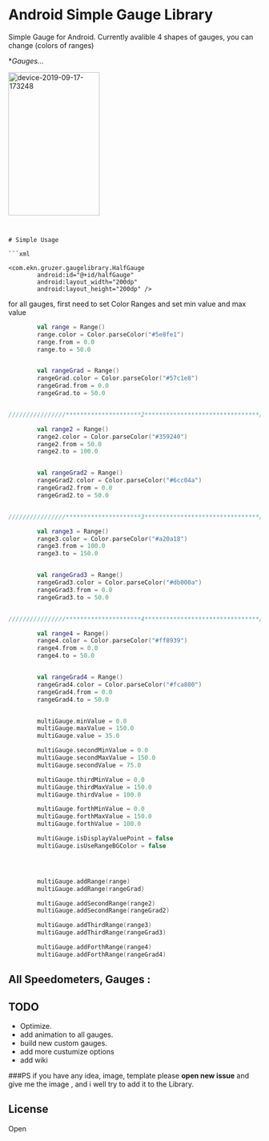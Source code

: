 # Android Simple Gauge Library

Simple Gauge for Android. Currently avalible 4 shapes of gauges, you can change (colors of ranges) 



**Gauges...*


<a href="https://ibb.co/f9WPQrP"><img src="https://i.ibb.co/NrqH7WH/device-2019-09-17-173248.png" width="182" height="286" alt="device-2019-09-17-173248" border="0"></a>



```


# Simple Usage

```xml

<com.ekn.gruzer.gaugelibrary.HalfGauge
        android:id="@+id/halfGauge"
        android:layout_width="200dp"
        android:layout_height="200dp" />

```

for all gauges, first need to set Color Ranges and set min value and max value
```kotlin
	    val range = Range()
        range.color = Color.parseColor("#5e8fe1")
        range.from = 0.0
        range.to = 50.0


        val rangeGrad = Range()
        rangeGrad.color = Color.parseColor("#57c1e8")
        rangeGrad.from = 0.0
        rangeGrad.to = 50.0


////////////////*********************2********************************////////////////

        val range2 = Range()
        range2.color = Color.parseColor("#359240")
        range2.from = 50.0
        range2.to = 100.0


        val rangeGrad2 = Range()
        rangeGrad2.color = Color.parseColor("#6cc04a")
        rangeGrad2.from = 0.0
        rangeGrad2.to = 50.0


////////////////*********************3********************************////////////////

        val range3 = Range()
        range3.color = Color.parseColor("#a20a18")
        range3.from = 100.0
        range3.to = 150.0


        val rangeGrad3 = Range()
        rangeGrad3.color = Color.parseColor("#db000a")
        rangeGrad3.from = 0.0
        rangeGrad3.to = 50.0


////////////////*********************4********************************////////////////

        val range4 = Range()
        range4.color = Color.parseColor("#ff8939")
        range4.from = 0.0
        range4.to = 50.0


        val rangeGrad4 = Range()
        rangeGrad4.color = Color.parseColor("#fca800")
        rangeGrad4.from = 0.0
        rangeGrad4.to = 50.0


        multiGauge.minValue = 0.0
        multiGauge.maxValue = 150.0
        multiGauge.value = 35.0

        multiGauge.secondMinValue = 0.0
        multiGauge.secondMaxValue = 150.0
        multiGauge.secondValue = 75.0

        multiGauge.thirdMinValue = 0.0
        multiGauge.thirdMaxValue = 150.0
        multiGauge.thirdValue = 100.0

        multiGauge.forthMinValue = 0.0
        multiGauge.forthMaxValue = 150.0
        multiGauge.forthValue = 100.0

        multiGauge.isDisplayValuePoint = false
        multiGauge.isUseRangeBGColor = false




        multiGauge.addRange(range)
        multiGauge.addRange(rangeGrad)

        multiGauge.addSecondRange(range2)
        multiGauge.addSecondRange(rangeGrad2)

        multiGauge.addThirdRange(range3)
        multiGauge.addThirdRange(rangeGrad3)

        multiGauge.addForthRange(range4)
        multiGauge.addForthRange(rangeGrad4)

```


## All Speedometers, Gauges :



## TODO
* Optimize.
* add animation to all gauges.
* build new custom gauges.
* add more custumize options
* add wiki 

###PS
if you have any idea, image, template please **open new issue** and give me the image , and i well try to add it to the Library.

## License

Open
